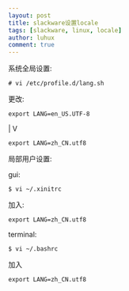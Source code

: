 ```yaml
---
layout: post
title: slackware设置locale
tags: [slackware, linux, locale]
author: luhux
comment: true
---
```


系统全局设置:

```
# vi /etc/profile.d/lang.sh
```
更改:

```
export LANG=en_US.UTF-8
```
  |
  V
```
export LANG=zh_CN.utf8
```

局部用户设置:

gui:
```
$ vi ~/.xinitrc
```
加入:
```
export LANG=zh_CN.utf8
```
terminal:
```
$ vi ~/.bashrc
```
加入
```
export LANG=zh_CN.utf8
```

